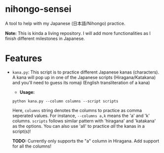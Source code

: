 # nihongo-sensei
A tool to help with my Japanese (日本語/Nihongo) practice.

**Note:** This is kinda a living repository.
I will add more functionalities as I finish different milestones in Japanese.

# Features
* `kana.py`: This script is to practice different Japanese kanas (characters).
A kana will pop up in one of the Japanese scripts (Hiragana/Katakana) and you'll
need to guess its romaji (English transliteration of a kana)
    - **Usage:**
    ```python3
    python kana.py --column columns --script scripts
    ```
    Here, `columns` string denotes the columns to practice as comma seperated values.
    For instance, `--columns a,k` means the 'a' and 'k' columns.
    `scripts` follows similar pattern with 'hiragana' and 'katakana' as the
    options. You can also use 'all' to practice *all* the kanas in a script(s)!

    **TODO:** Currently only supports the "a" column in Hiragana.
    Add support for all the columns!
